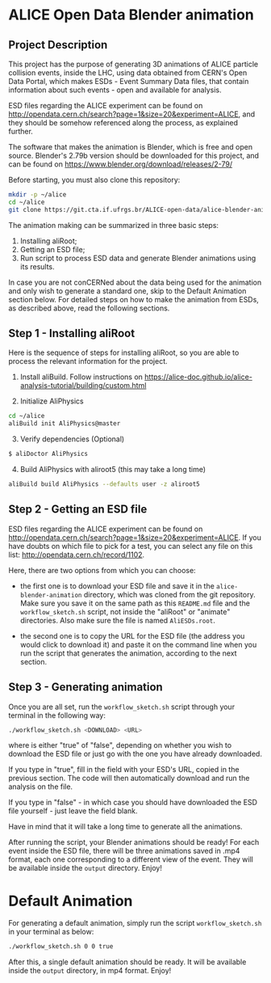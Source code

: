 # ALICE Open Data Blender animation

## Project Description

This project has the purpose of generating 3D animations of ALICE particle collision events, inside the LHC, using data obtained from CERN's Open Data Portal, which makes ESDs - Event Summary Data files, that contain information about such events - open and available for analysis.

ESD files regarding the ALICE experiment can be found on http://opendata.cern.ch/search?page=1&size=20&experiment=ALICE, and they should be somehow referenced along the process, as explained further.

The software that makes the animation is Blender, which is free and open source. Blender's 2.79b version should be downloaded for this project, and can be found on https://www.blender.org/download/releases/2-79/

Before starting, you must also clone this repository:
```bash
mkdir -p ~/alice
cd ~/alice
git clone https://git.cta.if.ufrgs.br/ALICE-open-data/alice-blender-animation.git
```

The animation making can be summarized in three basic steps:

1) Installing aliRoot;
2) Getting an ESD file;
3) Run script to process ESD data and generate Blender animations using its results.

In case you are not conCERNed about the data being used for the animation and only wish to generate a standard one, skip to the Default Animation section below. For detailed steps on how to make the animation from ESDs, as described above, read the following sections.

## Step 1 - Installing aliRoot

Here is the sequence of steps for installing aliRoot, so you are able to process the relevant information for the project.

1) Install aliBuild. Follow instructions on https://alice-doc.github.io/alice-analysis-tutorial/building/custom.html

2) Initialize AliPhysics

```bash
cd ~/alice
aliBuild init AliPhysics@master
```
3) Verify dependencies (Optional)

```bash
$ aliDoctor AliPhysics
```
4) Build AliPhysics with aliroot5 (this may take a long time)
```bash
aliBuild build AliPhysics --defaults user -z aliroot5
```

## Step 2 - Getting an ESD file

ESD files regarding the ALICE experiment can be found on http://opendata.cern.ch/search?page=1&size=20&experiment=ALICE. If you have doubts on which file to pick for a test, you can select any file on this list: http://opendata.cern.ch/record/1102.

Here, there are two options from which you can choose:

- the first one is to download your ESD file and save it in the `alice-blender-animation` directory, which was cloned from the git repository. Make sure you save it on the same path as this `README.md` file and the `workflow_sketch.sh` script, not inside the "aliRoot" or "animate" directories. Also make sure the file is named `AliESDs.root`.

- the second one is to copy the URL for the ESD file (the address you would click to download it) and paste it on the command line when you run the script that generates the animation, according to the next section.

## Step 3 - Generating animation

Once you are all set, run the `workflow_sketch.sh` script through your terminal in the following way:

```bash
./workflow_sketch.sh <DOWNLOAD> <URL>
```

where <DOWNLOAD> is either "true" of "false", depending on whether you wish to download the ESD file or just go with the one you have already downloaded.

If you type in "true", fill in the <URL> field with your ESD's URL, copied in the previous section. The code will then automatically download and run the analysis on the file.

If you type in "false" - in which case you should have downloaded the ESD file yourself - just leave the <URL> field blank.

Have in mind that it will take a long time to generate all the animations.

After running the script, your Blender animations should be ready! For each event inside the ESD file, there will be three animations saved in .mp4 format, each one corresponding to a different view of the event. They will be available inside the `output` directory. Enjoy!


# Default Animation

For generating a default animation, simply run the script `workflow_sketch.sh` in your terminal as below:

```bash
./workflow_sketch.sh 0 0 true
```

After this, a single default animation should be ready. It will be available inside the `output` directory, in mp4 format. Enjoy!
